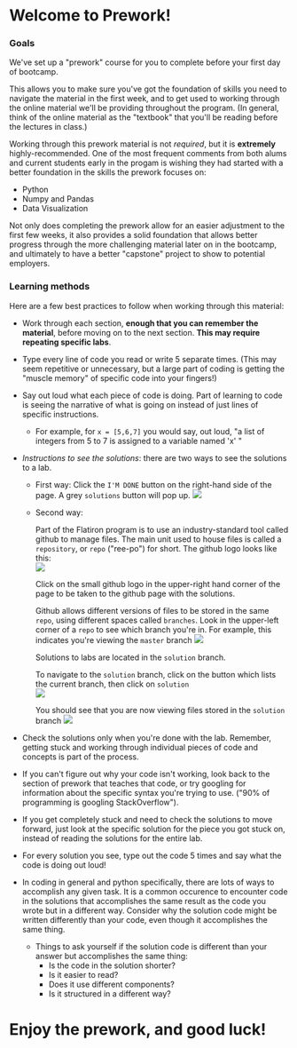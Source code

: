 # Welcome to Prework!

### Goals 

We've set up a "prework" course for you to complete before your first day of bootcamp.

This allows you to make sure you've got the foundation of skills you need to navigate the material in the first week, and to get used to working through the online material we'll be providing throughout the program.  (In general, think of the online material as the "textbook" that you'll be reading before the lectures in class.)  

Working through this prework material is not *required*, but it is **extremely** highly-recommended.  One of the most frequent comments from both alums and current students early in the progam is wishing they had started with a better foundation in the skills the prework focuses on:
- Python
- Numpy and Pandas
- Data Visualization

Not only does completing the prework allow for an easier adjustment to the first few weeks, it also provides a solid foundation that allows better progress through the more challenging material later on in the bootcamp, and ultimately to have a better "capstone" project to show to potential employers.


### Learning methods
Here are a few best practices to follow when working through this material:


- Work through each section, **enough that you can remember the material**, before moving on to the next section. **This may require repeating specific labs**.  

- Type every line of code you read or write 5 separate times.  (This may seem repetitive or unnecessary, but a large part of coding is getting the "muscle memory" of specific code into your fingers!)


- Say out loud what each piece of code is doing.  Part of learning to code is seeing the narrative of what is going on instead of just lines of specific instructions.
  - For example, for ```x = [5,6,7]``` you would say, out loud, "a list of integers from 5 to 7 is assigned to a variable named 'x' "
  
  
- *Instructions to see the solutions*: there are two ways to see the solutions to a lab.

  - First way: 
    Click the `I'M DONE` button on the right-hand side of the page.  A grey `solutions` button will pop up.
  ![](https://github.com/learn-co-curriculum/dsc-prework-intro-prework/blob/master/viz/solution_button.png)

  - Second way:
  
    Part of the Flatiron program is to use an industry-standard tool called github to manage files.  The main unit used to house files is called a `repository`, or `repo` ("ree-po") for short.  The github logo looks like this:             
![](https://github.com/learn-co-curriculum/dsc-prework-intro-prework/blob/master/viz/github.png)
    
    Click on the small github logo in the upper-right hand corner of the page to be taken to the github page with the solutions.
    
    Github allows different versions of files to be stored in the same `repo`, using different spaces called `branches`. Look in the upper-left corner of a `repo` to see which branch you're in. For example, this indicates you're viewing the `master` branch
![](https://github.com/learn-co-curriculum/dsc-prework-intro-prework/blob/master/viz/master_branch.png)
    
    Solutions to labs are located in the `solution` branch.  
    
    To navigate to the `solution` branch, click on the button which lists the current branch, then click on `solution`                         
![](https://github.com/learn-co-curriculum/dsc-prework-intro-prework/blob/master/viz/switching_branches.png)
   
    You should see that you are now viewing files stored in the `solution` branch
![](https://github.com/learn-co-curriculum/dsc-prework-intro-prework/blob/master/viz/solution_branch.png)
   
- Check the solutions only when you're done with the lab.  Remember, getting stuck and working through individual pieces of code and concepts is part of the process.  
    
- If you can't figure out why your code isn't working, look back to the section of prework that teaches that code, or try googling for information about the specific syntax you're trying to use.  ("90% of programming is googling StackOverflow").  
    
- If you get completely stuck and need to check the solutions to move forward, just look at the specific solution for the piece you got stuck on, instead of reading the solutions for the entire lab.

- For every solution you see, type out the code 5 times and say what the code is doing out loud!

- In coding in general and python specifically, there are lots of ways to accomplish any given task.  It is a common occurence to encounter code in the solutions that accomplishes the same result as the code you wrote but in a different way.  Consider why the solution code might be written differently than your code, even though it accomplishes the same thing.  
  - Things to ask yourself if the solution code is different than your answer but accomplishes the same thing: 
    - Is the code in the solution shorter?  
    - Is it easier to read?  
    - Does it use different components?  
    - Is it structured in a different way?
  
# Enjoy the prework, and good luck! 
